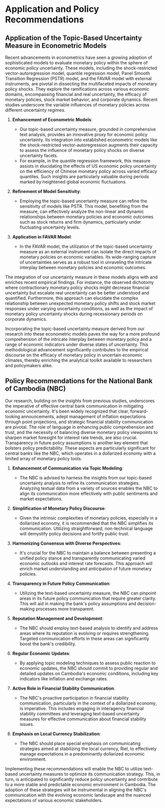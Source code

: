 # Application and Policy Recommendations

## Application of the Topic-Based Uncertainty Measure in Econometric Models

Recent advancements in econometrics have seen a growing adoption of sophisticated models to evaluate monetary policy within the sphere of economic policy uncertainty. These models, including the shock-restricted vector-autoregression model, quantile regression model, Panel Smooth Transition Regression (PSTR) model, and the FAVAR model with external instruments, are pivotal in dissecting the multifaceted impacts of monetary policy shocks. They explore the ramifications across various economic domains, encompassing financial and real uncertainty, the efficacy of monetary policies, stock market behavior, and corporate dynamics. Recent studies underscore the variable influences of monetary policies across different uncertainty regimes.

1. **Enhancement of Econometric Models**:

   - Our topic-based uncertainty measure, grounded in comprehensive text analysis, provides an innovative proxy for economic policy uncertainty. Its integration into established econometric models like the shock-restricted vector-autoregression augments their capacity to assess the influence of monetary policy shocks on diverse uncertainty facets.
   - For example, in the quantile regression framework, this measure assists in elucidating the effects of US economic policy uncertainty on the efficiency of Chinese monetary policy across varied efficacy quantiles. Such insights are particularly valuable during periods marked by heightened global economic fluctuations.

2. **Refinement of Model Sensitivity**:

   - Employing the topic-based uncertainty measure can refine the sensitivity of models like PSTR. This model, benefiting from the measure, can effectively analyze the non-linear and dynamic relationships between monetary policies and economic outcomes such as stock returns and firm dynamics, particularly under fluctuating uncertainty levels.

3. **Application in FAVAR Model**:
   - In the FAVAR model, the utilization of the topic-based uncertainty measure as an external instrument can isolate the direct impacts of monetary policies on economic variables. Its wide-ranging capture of uncertainties serves as a robust tool in unraveling the intricate interplay between monetary policies and economic outcomes.

The integration of our uncertainty measure in these models aligns with and enriches recent empirical findings. For instance, the observed dichotomy where contractionary monetary policy shocks might decrease financial uncertainty but escalate real uncertainty can be better understood and quantified. Furthermore, this approach can elucidate the complex relationship between unexpected monetary policy shifts and stock market responses under varying uncertainty conditions, as well as the impact of monetary policy uncertainty shocks during recessionary periods on corporate dynamics.

Incorporating the topic-based uncertainty measure derived from our research into these econometric models paves the way for a more profound comprehension of the intricate interplay between monetary policy and a range of economic indicators under diverse states of uncertainty. This methodological advancement significantly contributes to the empirical discourse on the efficacy of monetary policy in uncertain economic climates, thereby enriching the analytical toolkit available to researchers and policymakers alike.

## Policy Recommendations for the National Bank of Cambodia (NBC)

Our research, building on the insights from previous studies, underscores the imperative of effective central bank communication in mitigating economic uncertainty. It's been widely recognized that clear, forward-looking announcements, adept management of inflation expectations through point projections, and strategic financial stability communication are pivotal. The role of language in enhancing public comprehension and trust, and the necessity of balancing diverse monetary policy viewpoints to sharpen market foresight for interest rate trends, are also crucial. Transparency in future policy assumptions is another key element that bolsters policy predictability. These aspects are particularly significant for central banks like the NBC, which operates in a dollarized economy with a limited array of monetary policy tools.

1. **Enhancement of Communication via Topic Modeling**:

   - The NBC is advised to harness the insights from our topic-based uncertainty analysis to refine its communication strategies. Analyzing textual data from a variety of sources enables the NBC to align its communication more effectively with public sentiments and market expectations.

2. **Simplification of Monetary Policy Discourse**:

   - Given the intrinsic complexities of monetary policies, especially in a dollarized economy, it is recommended that the NBC simplifies its communication. Utilizing straightforward, non-technical language will demystify policy decisions and fortify public trust.

3. **Harmonizing Consensus with Diverse Perspectives**:

   - It's crucial for the NBC to maintain a balance between presenting a unified policy stance and transparently communicating varied economic outlooks and interest rate forecasts. This approach will enrich market understanding and anticipation of future monetary policies.

4. **Transparency in Future Policy Communication**:

   - Utilizing the text-based uncertainty measure, the NBC can pinpoint areas in its future policy communication that require greater clarity. This will aid in making the bank's policy assumptions and decision-making processes more transparent.

5. **Reputation Management and Development**:

   - The NBC should employ text-based analysis to identify and address areas where its reputation is evolving or requires strengthening. Targeted communication efforts in these areas can significantly boost the bank's credibility.

6. **Regular Economic Updates**:

   - By applying topic modeling techniques to assess public reaction to economic updates, the NBC should commit to providing regular and detailed updates on Cambodia's economic conditions, including key indicators like inflation and exchange rates.

7. **Active Role in Financial Stability Communication**:

   - The NBC's proactive participation in financial stability communication, particularly in the context of a dollarized economy, is imperative. This includes engaging in interagency financial stability committees and leveraging text-based uncertainty measures for effective communication about financial stability issues.

8. **Emphasis on Local Currency Stabilization**:
   - The NBC should place special emphasis on communicating strategies aimed at stabilizing the local currency, Riel, to effectively manage expectations in a predominantly dollarized economic environment.

Implementing these recommendations will enable the NBC to utilize text-based uncertainty measures to optimize its communication strategy. This, in turn, is anticipated to significantly reduce policy uncertainty and contribute to a more stable and predictable economic environment in Cambodia. The adoption of these strategies will be instrumental in aligning the NBC's communication with the evolving economic landscape and the nuanced expectations of various economic stakeholders.
